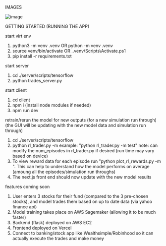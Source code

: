 IMAGES

![image](https://github.com/user-attachments/assets/e61a7681-2a1e-4812-b015-5e64c00ad16b)








GETTING STARTED (RUNNING THE APP)

start virt env
1. python3 -m venv .venv OR python -m venv .venv
2. source venv/bin/activate OR .\.venv\Scripts\Activate.ps1
3. pip install -r requirements.txt

start server
1. cd ./server/scripts/tensorflow
2. python trades_server.py

start client
1. cd client
2. npm i (install node modules if needed)
3. npm run dev

retrain/rerun the model for new outputs (for a new simulation run through) (the GUI will be updating with the new model data and simulation run through)
1. cd ./server/scripts/tensorflow
2. python rl_trader.py -m <test OR train>
      example: "python rl_trader.py -m test"
      note: can modify the num_episodes in rl_trader.py if desired (run time may vary based on device)
3. To view reward data for each episode run "python plot_rl_rewards.py -m <test OR train>". This can help to understand how the model performs on average (amoung all the episodes/simulation run throughs)
4. The next.js front end should now update with the new model results

features coming soon
1. User enters 3 stocks for their fund (compared to the 3 pre-chosen stocks), and model trades them based on up to date data (via yahoo finance api)
2. Model training takes place on AWS Sagemaker (allowing it to be much faster)
3. Backend (flask) deployed on AWS EC2
4. Frontend deployed on Vercel
5. Connect to banking/stock app like Wealthsimple/Robinhood so it can actually execute the trades and make money
